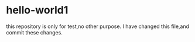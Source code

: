 # hello-world1
this repository is only for test,no other purpose.
I have changed this file,and commit these changes.

